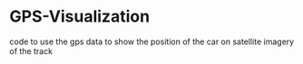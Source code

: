 # GPS-Visualization
code to use the gps data to show the position of the car on satellite imagery of the track
